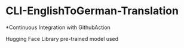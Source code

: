 # CLI-EnglishToGerman-Translation

*Continuous Integration with GithubAction

Hugging Face Library pre-trained model used
